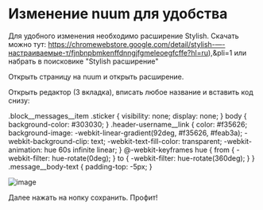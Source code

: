 # Изменение nuum для удобства


Для удобного изменения необходимо расширение Stylish.
Скачать можно тут: https://chromewebstore.google.com/detail/stylish-—-настраиваемые-т/fjnbnpbmkenffdnngjfgmeleoegfcffe?hl=ru),&pli=1
или набрать в поисковике "Stylish расширение"


Открыть страницу на nuum и открыть расширение.

Открыть редактор (3 вкладка), вписать любое название и вставить код снизу:


.block__messages__item .sticker {
	visibility: none;
  display: none;
}
body {
  background-color: #303030;
}
.header-username__link {
    color: #f35626;
    background-image: -webkit-linear-gradient(92deg, #f35626, #feab3a);
    -webkit-background-clip: text;
    -webkit-text-fill-color: transparent;
    -webkit-animation: hue 60s infinite linear;
}
@-webkit-keyframes hue {
    from {
      -webkit-filter: hue-rotate(0deg);
    }
    to {
      -webkit-filter: hue-rotate(360deg);
    }
}
.message__body-text {
    padding-top: -5px;
}

![image](https://github.com/user-attachments/assets/eaf3b71f-2099-497a-8b57-a36d31fcbdb0)



Далее нажать на нопку сохранить. Профит!





